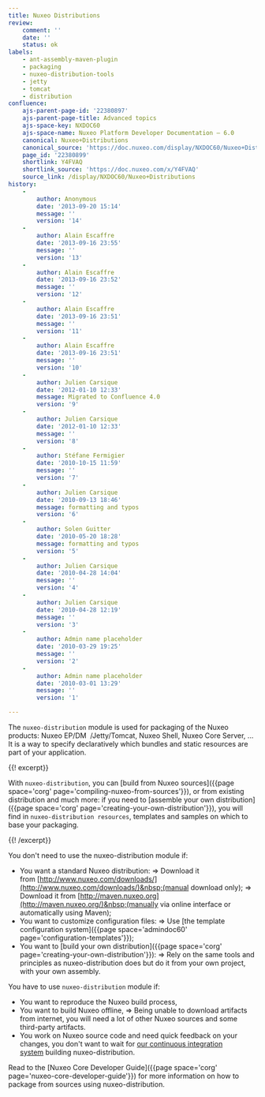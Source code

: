 ```yaml
---
title: Nuxeo Distributions
review:
    comment: ''
    date: ''
    status: ok
labels:
    - ant-assembly-maven-plugin
    - packaging
    - nuxeo-distribution-tools
    - jetty
    - tomcat
    - distribution
confluence:
    ajs-parent-page-id: '22380897'
    ajs-parent-page-title: Advanced topics
    ajs-space-key: NXDOC60
    ajs-space-name: Nuxeo Platform Developer Documentation — 6.0
    canonical: Nuxeo+Distributions
    canonical_source: 'https://doc.nuxeo.com/display/NXDOC60/Nuxeo+Distributions'
    page_id: '22380899'
    shortlink: Y4FVAQ
    shortlink_source: 'https://doc.nuxeo.com/x/Y4FVAQ'
    source_link: /display/NXDOC60/Nuxeo+Distributions
history:
    - 
        author: Anonymous
        date: '2013-09-20 15:14'
        message: ''
        version: '14'
    - 
        author: Alain Escaffre
        date: '2013-09-16 23:55'
        message: ''
        version: '13'
    - 
        author: Alain Escaffre
        date: '2013-09-16 23:52'
        message: ''
        version: '12'
    - 
        author: Alain Escaffre
        date: '2013-09-16 23:51'
        message: ''
        version: '11'
    - 
        author: Alain Escaffre
        date: '2013-09-16 23:51'
        message: ''
        version: '10'
    - 
        author: Julien Carsique
        date: '2012-01-10 12:33'
        message: Migrated to Confluence 4.0
        version: '9'
    - 
        author: Julien Carsique
        date: '2012-01-10 12:33'
        message: ''
        version: '8'
    - 
        author: Stéfane Fermigier
        date: '2010-10-15 11:59'
        message: ''
        version: '7'
    - 
        author: Julien Carsique
        date: '2010-09-13 18:46'
        message: formatting and typos
        version: '6'
    - 
        author: Solen Guitter
        date: '2010-05-20 18:28'
        message: formatting and typos
        version: '5'
    - 
        author: Julien Carsique
        date: '2010-04-28 14:04'
        message: ''
        version: '4'
    - 
        author: Julien Carsique
        date: '2010-04-28 12:19'
        message: ''
        version: '3'
    - 
        author: Admin name placeholder
        date: '2010-03-29 19:25'
        message: ''
        version: '2'
    - 
        author: Admin name placeholder
        date: '2010-03-01 13:29'
        message: ''
        version: '1'

---
```

The `nuxeo-distribution` module is used for packaging of the Nuxeo products: Nuxeo EP/DM &nbsp;/Jetty/Tomcat, Nuxeo Shell, Nuxeo Core Server, ... It is a way to specify declaratively which bundles and static resources are part of your application.

{{! excerpt}}

With `nuxeo-distribution`, you can [build from Nuxeo sources]({{page space='corg' page='compiling-nuxeo-from-sources'}}), or from existing distribution and much more:&nbsp;if you need to [assemble your own distribution]({{page space='corg' page='creating-your-own-distribution'}}), you will find in `nuxeo-distribution resources`, templates and samples on which to base your packaging.

{{! /excerpt}}

You don't need to use the nuxeo-distribution module if:

*   You want a standard Nuxeo distribution:
    => Download it from&nbsp;[http://www.nuxeo.com/downloads/](http://www.nuxeo.com/downloads/)&nbsp;(manual download only);
    => Download it from&nbsp;[http://maven.nuxeo.org](http://maven.nuxeo.org/)&nbsp;(manually via online interface or automatically using Maven);
*   You want to customize configuration files:
    => Use&nbsp;[the template configuration system]({{page space='admindoc60' page='configuration-templates'}});
*   You want to&nbsp;[build your own distribution]({{page space='corg' page='creating-your-own-distribution'}}):
    => Rely on the same tools and principles as nuxeo-distribution does but do it from your own project, with your own assembly.

You have to use&nbsp;`nuxeo-distribution`&nbsp;module if:

*   You want to reproduce the Nuxeo build process,
*   You want to build Nuxeo offline,
    => Being unable to download artifacts from internet, you will need a lot of other Nuxeo sources and some third-party artifacts.
*   You work on Nuxeo source code and need quick feedback on your changes, you don't want to wait for&nbsp;[our continuous integration system](https://qa.nuxeo.org/hudson/)&nbsp;building nuxeo-distribution.

Read to the&nbsp;[Nuxeo Core Developer Guide]({{page space='corg' page='nuxeo-core-developer-guide'}})&nbsp;for more information on how to package from sources using nuxeo-distribution.